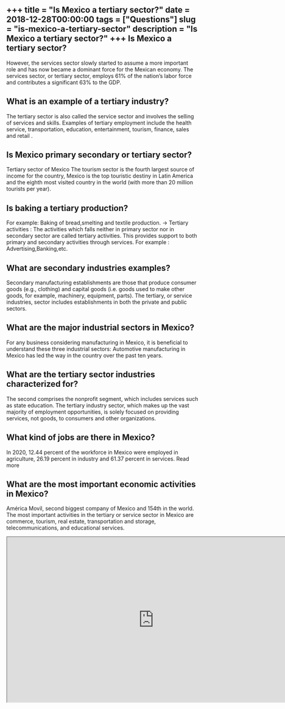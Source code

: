 +++
title = "Is Mexico a tertiary sector?"
date = 2018-12-28T00:00:00
tags = ["Questions"]
slug = "is-mexico-a-tertiary-sector"
description = "Is Mexico a tertiary sector?"
+++
Is Mexico a tertiary sector?
----------------------------

However, the services sector slowly started to assume a more important role and has now became a dominant force for the Mexican economy. The services sector, or tertiary sector, employs 61% of the nation’s labor force and contributes a significant 63% to the GDP.

What is an example of a tertiary industry?
------------------------------------------

The tertiary sector is also called the service sector and involves the selling of services and skills. Examples of tertiary employment include the health service, transportation, education, entertainment, tourism, finance, sales and retail .

Is Mexico primary secondary or tertiary sector?
-----------------------------------------------

Tertiary sector of Mexico The tourism sector is the fourth largest source of income for the country, Mexico is the top touristic destiny in Latin America and the eighth most visited country in the world (with more than 20 million tourists per year).

Is baking a tertiary production?
--------------------------------

For example: Baking of bread,smelting and textile production. → Tertiary activities : The activities which falls neither in primary sector nor in secondary sector are called tertiary activities. This provides support to both primary and secondary activities through services. For example : Advertising,Banking,etc.

What are secondary industries examples?
---------------------------------------

Secondary manufacturing establishments are those that produce consumer goods (e.g., clothing) and capital goods (i.e. goods used to make other goods, for example, machinery, equipment, parts). The tertiary, or service industries, sector includes establishments in both the private and public sectors.

What are the major industrial sectors in Mexico?
------------------------------------------------

For any business considering manufacturing in Mexico, it is beneficial to understand these three industrial sectors: Automotive manufacturing in Mexico has led the way in the country over the past ten years.

What are the tertiary sector industries characterized for?
----------------------------------------------------------

The second comprises the nonprofit segment, which includes services such as state education. The tertiary industry sector, which makes up the vast majority of employment opportunities, is solely focused on providing services, not goods, to consumers and other organizations.

What kind of jobs are there in Mexico?
--------------------------------------

In 2020, 12.44 percent of the workforce in Mexico were employed in agriculture, 26.19 percent in industry and 61.37 percent in services. Read more

What are the most important economic activities in Mexico?
----------------------------------------------------------

América Movil, second biggest company of Mexico and 154th in the world. The most important activities in the tertiary or service sector in Mexico are commerce, tourism, real estate, transportation and storage, telecommunications, and educational services.

<iframe allow="accelerometer; autoplay; clipboard-write; encrypted-media; gyroscope; picture-in-picture" allowfullscreen="" class="__youtube_prefs__  epyt-is-override  no-lazyload" data-no-lazy="1" data-origheight="433" data-origwidth="770" data-skipgform_ajax_framebjll="" height="433" id="_ytid_83770" loading="lazy" src="https://www.youtube.com/embed/UyTVF9xrCqc?enablejsapi=1&autoplay=0&cc_load_policy=0&cc_lang_pref=&iv_load_policy=1&loop=0&modestbranding=0&rel=1&fs=1&playsinline=0&autohide=2&theme=dark&color=red&controls=1&" title="YouTube player" width="770"></iframe>